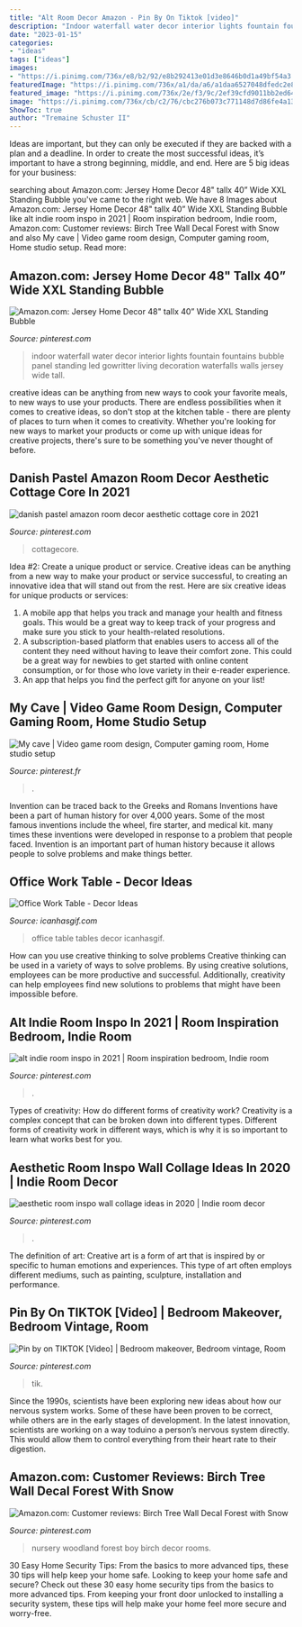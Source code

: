 ```yaml
---
title: "Alt Room Decor Amazon - Pin By On Tiktok [video]"
description: "Indoor waterfall water decor interior lights fountain fountains bubble panel standing led gowritter living decoration waterfalls walls jersey wide tall"
date: "2023-01-15"
categories:
- "ideas"
tags: ["ideas"]
images:
- "https://i.pinimg.com/736x/e8/b2/92/e8b292413e01d3e8646b0d1a49bf54a3.jpg"
featuredImage: "https://i.pinimg.com/736x/a1/da/a6/a1daa6527048dfedc2e86f41be64542b.jpg"
featured_image: "https://i.pinimg.com/736x/2e/f3/9c/2ef39cfd9011bb2ed6468cdcc425513d.jpg"
image: "https://i.pinimg.com/736x/cb/c2/76/cbc276b073c771148d7d86fe4a130f63.jpg"
ShowToc: true
author: "Tremaine Schuster II"
---
```



Ideas are important, but they can only be executed if they are backed with a plan and a deadline. In order to create the most successful ideas, it’s important to have a strong beginning, middle, and end. Here are 5 big ideas for your business: 

	

		
searching about Amazon.com: Jersey Home Decor 48&quot; tallx 40” Wide XXL Standing Bubble you've came to the right web. We have 8 Images about Amazon.com: Jersey Home Decor 48&quot; tallx 40” Wide XXL Standing Bubble like alt indie room inspo in 2021 | Room inspiration bedroom, Indie room, Amazon.com: Customer reviews: Birch Tree Wall Decal Forest with Snow and also My cave | Video game room design, Computer gaming room, Home studio setup. Read more:
		
    
## Amazon.com: Jersey Home Decor 48&quot; Tallx 40” Wide XXL Standing Bubble

<img loading=lazy src="https://i.pinimg.com/736x/2e/f3/9c/2ef39cfd9011bb2ed6468cdcc425513d.jpg" onerror="this.onerror=null;this.src='https://tse1.mm.bing.net/th?id=OIP.YiSm15hkU2_zxCAh5jN8KQHaJ3&amp;pid=15.1';" alt="Amazon.com: Jersey Home Decor 48&quot; tallx 40” Wide XXL Standing Bubble">

_Source: pinterest.com_

>indoor waterfall water decor interior lights fountain fountains bubble panel standing led gowritter living decoration waterfalls walls jersey wide tall. 

	

creative ideas can be anything from new ways to cook your favorite meals, to new ways to use your products. There are endless possibilities when it comes to creative ideas, so don't stop at the kitchen table - there are plenty of places to turn when it comes to creativity. Whether you're looking for new ways to market your products or come up with unique ideas for creative projects, there's sure to be something you've never thought of before.

    
## Danish Pastel Amazon Room Decor Aesthetic Cottage Core In 2021

<img loading=lazy src="https://i.pinimg.com/736x/a1/da/a6/a1daa6527048dfedc2e86f41be64542b.jpg" onerror="this.onerror=null;this.src='https://tse2.mm.bing.net/th?id=OIP.G4-j-C99s47rk1SbX6A7ggHaNK&amp;pid=15.1';" alt="danish pastel amazon room decor aesthetic cottage core in 2021">

_Source: pinterest.com_

>cottagecore. 

	

Idea #2: Create a unique product or service.
Creative ideas can be anything from a new way to make your product or service successful, to creating an innovative idea that will stand out from the rest. Here are six creative ideas for unique products or services: 
1. A mobile app that helps you track and manage your health and fitness goals. This would be a great way to keep track of your progress and make sure you stick to your health-related resolutions. 
2. A subscription-based platform that enables users to access all of the content they need without having to leave their comfort zone. This could be a great way for newbies to get started with online content consumption, or for those who love variety in their e-reader experience. 
3. An app that helps you find the perfect gift for anyone on your list!

    
## My Cave | Video Game Room Design, Computer Gaming Room, Home Studio Setup

<img loading=lazy src="https://i.pinimg.com/736x/cb/c2/76/cbc276b073c771148d7d86fe4a130f63.jpg" onerror="this.onerror=null;this.src='https://tse2.mm.bing.net/th?id=OIP.x0zvfW3z7ZOXAFTjLvFw9AHaE8&amp;pid=15.1';" alt="My cave | Video game room design, Computer gaming room, Home studio setup">

_Source: pinterest.fr_

>. 

	

Invention can be traced back to the Greeks and Romans
Inventions have been a part of human history for over 4,000 years. Some of the most famous inventions include the wheel, fire starter, and medical kit. many times these inventions were developed in response to a problem that people faced. Invention is an important part of human history because it allows people to solve problems and make things better.

    
## Office Work Table - Decor Ideas

<img loading=lazy src="https://www.icanhasgif.com/wp-content/uploads/2015/03/Office-Work-Table.jpg" onerror="this.onerror=null;this.src='https://tse1.mm.bing.net/th?id=OIP.0HI33c9owJIXZVivj08F-AHaFj&amp;pid=15.1';" alt="Office Work Table - Decor Ideas">

_Source: icanhasgif.com_

>office table tables decor icanhasgif. 

	

How can you use creative thinking to solve problems
Creative thinking can be used in a variety of ways to solve problems. By using creative solutions, employees can be more productive and successful. Additionally, creativity can help employees find new solutions to problems that might have been impossible before.

    
## Alt Indie Room Inspo In 2021 | Room Inspiration Bedroom, Indie Room

<img loading=lazy src="https://i.pinimg.com/736x/e8/b2/92/e8b292413e01d3e8646b0d1a49bf54a3.jpg" onerror="this.onerror=null;this.src='https://tse3.mm.bing.net/th?id=OIP.nzrAP_R1m9WVnmBwawOyQAHaJ3&amp;pid=15.1';" alt="alt indie room inspo in 2021 | Room inspiration bedroom, Indie room">

_Source: pinterest.com_

>. 

	

Types of creativity: How do different forms of creativity work?
Creativity is a complex concept that can be broken down into different types. Different forms of creativity work in different ways, which is why it is so important to learn what works best for you.

    
## Aesthetic Room Inspo Wall Collage Ideas In 2020 | Indie Room Decor

<img loading=lazy src="https://i.pinimg.com/736x/56/67/53/566753efcef94061bcf27c506c95e38b.jpg" onerror="this.onerror=null;this.src='https://tse2.mm.bing.net/th?id=OIP.8omlov4WTgBIxC2JIPEKUwHaN6&amp;pid=15.1';" alt="aesthetic room inspo wall collage ideas in 2020 | Indie room decor">

_Source: pinterest.com_

>. 

	

The definition of art:
Creative art is a form of art that is inspired by or specific to human emotions and experiences. This type of art often employs different mediums, such as painting, sculpture, installation and performance.

    
## Pin By On TIKTOK [Video] | Bedroom Makeover, Bedroom Vintage, Room

<img loading=lazy src="https://i.pinimg.com/736x/fa/ff/f8/fafff833860daa391f73cf41524ea305.jpg" onerror="this.onerror=null;this.src='https://tse4.mm.bing.net/th?id=OIP.qjSxBbcQ4E1DEv619gcBogHaNK&amp;pid=15.1';" alt="Pin by on TIKTOK [Video] | Bedroom makeover, Bedroom vintage, Room">

_Source: pinterest.com_

>tik. 

	

Since the 1990s, scientists have been exploring new ideas about how our nervous system works. Some of these have been proven to be correct, while others are in the early stages of development. In the latest innovation, scientists are working on a way toduino a person’s nervous system directly. This would allow them to control everything from their heart rate to their digestion.

    
## Amazon.com: Customer Reviews: Birch Tree Wall Decal Forest With Snow

<img loading=lazy src="https://i.pinimg.com/736x/d0/fb/f8/d0fbf8b1c727ae5ce9945a7516b80c45.jpg" onerror="this.onerror=null;this.src='https://tse4.mm.bing.net/th?id=OIP.zAxKOoqwjOZwaI29DTKi_AHaHa&amp;pid=15.1';" alt="Amazon.com: Customer reviews: Birch Tree Wall Decal Forest with Snow">

_Source: pinterest.com_

>nursery woodland forest boy birch decor rooms. 

	

30 Easy Home Security Tips: From the basics to more advanced tips, these 30 tips will help keep your home safe.
Looking to keep your home safe and secure? Check out these 30 easy home security tips from the basics to more advanced tips. From keeping your front door unlocked to installing a security system, these tips will help make your home feel more secure and worry-free.

